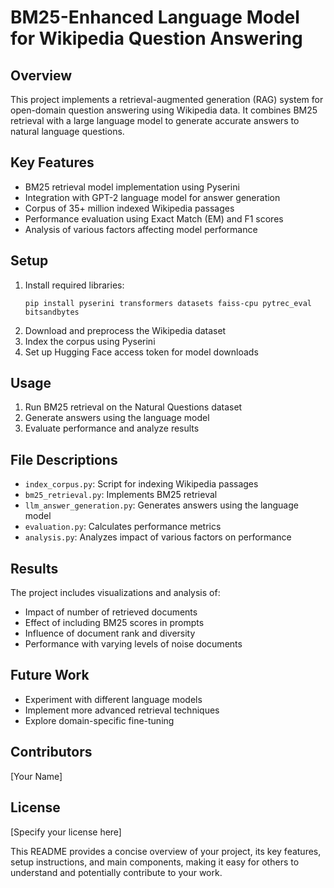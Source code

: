 # BM25-Enhanced Language Model for Wikipedia Question Answering

## Overview
This project implements a retrieval-augmented generation (RAG) system for open-domain question answering using Wikipedia data. It combines BM25 retrieval with a large language model to generate accurate answers to natural language questions.

## Key Features
- BM25 retrieval model implementation using Pyserini
- Integration with GPT-2 language model for answer generation
- Corpus of 35+ million indexed Wikipedia passages
- Performance evaluation using Exact Match (EM) and F1 scores
- Analysis of various factors affecting model performance

## Setup
1. Install required libraries:
   ```
   pip install pyserini transformers datasets faiss-cpu pytrec_eval bitsandbytes
   ```
2. Download and preprocess the Wikipedia dataset
3. Index the corpus using Pyserini
4. Set up Hugging Face access token for model downloads

## Usage
1. Run BM25 retrieval on the Natural Questions dataset
2. Generate answers using the language model
3. Evaluate performance and analyze results

## File Descriptions
- `index_corpus.py`: Script for indexing Wikipedia passages
- `bm25_retrieval.py`: Implements BM25 retrieval
- `llm_answer_generation.py`: Generates answers using the language model
- `evaluation.py`: Calculates performance metrics
- `analysis.py`: Analyzes impact of various factors on performance

## Results
The project includes visualizations and analysis of:
- Impact of number of retrieved documents
- Effect of including BM25 scores in prompts
- Influence of document rank and diversity
- Performance with varying levels of noise documents

## Future Work
- Experiment with different language models
- Implement more advanced retrieval techniques
- Explore domain-specific fine-tuning

## Contributors
[Your Name]

## License
[Specify your license here]

This README provides a concise overview of your project, its key features, setup instructions, and main components, making it easy for others to understand and potentially contribute to your work.
